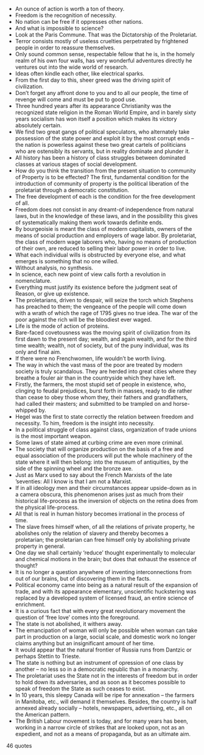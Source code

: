  - An ounce of action is worth a ton of theory.
 - Freedom is the recognition of necessity.
 - No nation can be free if it oppresses other nations.
 - And what is impossible to science?
 - Look at the Paris Commune. That was the Dictatorship of the Proletariat.
 - Terror consists mostly of useless cruelties perpetrated by frightened people in order to reassure themselves.
 - Only sound common sense, respectable fellow that he is, in the homely realm of his own four walls, has very wonderful adventures directly he ventures out into the wide world of research.
 - Ideas often kindle each other, like electrical sparks.
 - From the first day to this, sheer greed was the driving spirit of civilization.
 - Don’t forget any affront done to you and to all our people, the time of revenge will come and must be put to good use.
 - Three hundred years after its appearance Christianity was the recognized state religion in the Roman World Empire, and in barely sixty years socialism has won itself a position which makes its victory absolutely certain.
 - We find two great gangs of political speculators, who alternately take possession of the state power and exploit it by the most corrupt ends – the nation is powerless against these two great cartels of politicians who are ostensibly its servants, but in reality dominate and plunder it.
 - All history has been a history of class struggles between dominated classes at various stages of social development.
 - How do you think the transition from the present situation to community of Property is to be effected? The first, fundamental condition for the introduction of community of property is the political liberation of the proletariat through a democratic constitution.
 - The free development of each is the condition for the free development of all.
 - Freedom does not consist in any dreamt-of independence from natural laws, but in the knowledge of these laws, and in the possibility this gives of systematically making them work towards definite ends.
 - By bourgeoisie is meant the class of modern capitalists, owners of the means of social production and employers of wage labor. By proletariat, the class of modern wage laborers who, having no means of production of their own, are reduced to selling their labor power in order to live.
 - What each individual wills is obstructed by everyone else, and what emerges is something that no one willed.
 - Without analysis, no synthesis.
 - In science, each new point of view calls forth a revolution in nomenclature.
 - Everything must justify its existence before the judgment seat of Reason, or give up existence.
 - The proletarians, driven to despair, will seize the torch which Stephens has preached to them; the vengeance of the people will come down with a wrath of which the rage of 1795 gives no true idea. The war of the poor against the rich will be the bloodiest ever waged.
 - Life is the mode of action of proteins.
 - Bare-faced covetousness was the moving spirit of civilization from its first dawn to the present day; wealth, and again wealth, and for the third time wealth; wealth, not of society, but of the puny individual, was its only and final aim.
 - If there were no Frenchwomen, life wouldn’t be worth living.
 - The way in which the vast mass of the poor are treated by modern society is truly scandalous. They are herded into great cities where they breathe a fouler air than in the countryside which they have left.
 - Firstly, the farmers, the most stupid set of people in existence, who, clinging to feudal prejudices, burst forth in masses, ready to die rather than cease to obey those whom they, their fathers and grandfathers, had called their masters; and submitted to be trampled on and horse-whipped by.
 - Hegel was the first to state correctly the relation between freedom and necessity. To him, freedom is the insight into necessity.
 - In a political struggle of class against class, organization of trade unions is the most important weapon.
 - Some laws of state aimed at curbing crime are even more criminal.
 - The society that will organize production on the basis of a free and equal association of the producers will put the whole machinery of the state where it will then belong: into the museum of antiquities, by the side of the spinning wheel and the bronze axe.
 - Just as Marx used to say about the French Marxists of the late ’seventies: All I know is that I am not a Marxist.
 - If in all ideology men and their circumstances appear upside-down as in a camera obscura, this phenomenon arises just as much from their historical life-process as the inversion of objects on the retina does from the physical life-process.
 - All that is real in human history becomes irrational in the process of time.
 - The slave frees himself when, of all the relations of private property, he abolishes only the relation of slavery and thereby becomes a proletarian; the proletarian can free himself only by abolishing private property in general.
 - One day we shall certainly ‘reduce’ thought experimentally to molecular and chemical motions in the brain; but does that exhaust the essence of thought?
 - It is no longer a question anywhere of inventing interconnections from out of our brains, but of discovering them in the facts.
 - Political economy came into being as a natural result of the expansion of trade, and with its appearance elementary, unscientific huckstering was replaced by a developed system of licensed fraud, an entire science of enrichment.
 - It is a curious fact that with every great revolutionary movement the question of ‘free love’ comes into the foreground.
 - The state is not abolished, it withers away.
 - The emancipation of woman will only be possible when woman can take part in production on a large, social scale, and domestic work no longer claims anything but an insignificant amount of her time.
 - It would appear that the natural frontier of Russia runs from Dantzic or perhaps Stettin to Trieste.
 - The state is nothing but an instrument of opression of one class by another – no less so in a democratic republic than in a monarchy.
 - The proletariat uses the State not in the interests of freedom but in order to hold down its adversaries, and as soon as it becomes possible to speak of freedom the State as such ceases to exist.
 - In 10 years, this sleepy Canada will be ripe for annexation – the farmers in Manitoba, etc., will demand it themselves. Besides, the country is half annexed already socially – hotels, newspapers, advertising, etc., all on the American pattern.
 - The British Labour movement is today, and for many years has been, working in a narrow circle of strikes that are looked upon, not as an expedient, and not as a means of propaganda, but as an ultimate aim.

46 quotes
